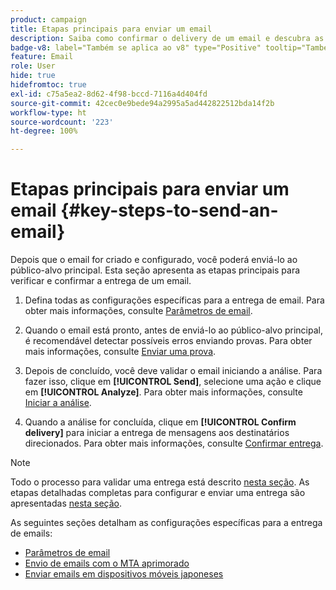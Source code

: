 ```yaml
---
product: campaign
title: Etapas principais para enviar um email
description: Saiba como confirmar o delivery de um email e descubra as especificidades da entrega de mensagens de email
badge-v8: label="Também se aplica ao v8" type="Positive" tooltip="Também se aplica ao Campaign v8"
feature: Email
role: User
hide: true
hidefromtoc: true
exl-id: c75a5ea2-8d62-4f98-bccd-7116a4d404fd
source-git-commit: 42cec0e9bede94a2995a5ad442822512bda14f2b
workflow-type: ht
source-wordcount: '223'
ht-degree: 100%

---
```


# Etapas principais para enviar um email {#key-steps-to-send-an-email}

Depois que o email for criado e configurado, você poderá enviá-lo ao público-alvo principal. Esta seção apresenta as etapas principais para verificar e confirmar a entrega de um email.

1. Defina todas as configurações específicas para a entrega de email. Para obter mais informações, consulte [Parâmetros de email](email-parameters.md).
1. Quando o email está pronto, antes de enviá-lo ao público-alvo principal, é recomendável detectar possíveis erros enviando provas. Para obter mais informações, consulte [Enviar uma prova](steps-validating-the-delivery.md#sending-a-proof).

1. Depois de concluído, você deve validar o email iniciando a análise. Para fazer isso, clique em **[!UICONTROL Send]**, selecione uma ação e clique em **[!UICONTROL Analyze]**. Para obter mais informações, consulte [Iniciar a análise](steps-validating-the-delivery.md#analyzing-the-delivery).

1. Quando a análise for concluída, clique em **[!UICONTROL Confirm delivery]** para iniciar a entrega de mensagens aos destinatários direcionados. Para obter mais informações, consulte [Confirmar entrega](steps-sending-the-delivery.md#confirming-delivery).

   <!--Add screenshot with analysis done and Confirm delivery button activated.-->

>[!NOTE]
>
>Todo o processo para validar uma entrega está descrito [nesta seção](steps-validating-the-delivery.md). As etapas detalhadas completas para configurar e enviar uma entrega são apresentadas [nesta seção](steps-sending-the-delivery.md).

As seguintes seções detalham as configurações específicas para a entrega de emails:
<!--* [Generating the mirror page](generating-mirror-page.md)
* [Email BCC](email-bcc.md)-->
* [Parâmetros de email](email-parameters.md)
* [Envio de emails com o MTA aprimorado](sending-with-enhanced-mta.md)
* [Enviar emails em dispositivos móveis japoneses](sending-emails-on-japanese-mobiles.md)
